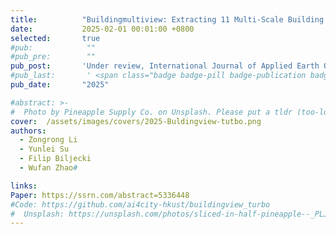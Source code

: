 ```yaml
---
title:          "Buildingmultiview: Extracting 11 Multi-Scale Building Characteristics from Satellite and Street View Imagery with Large Language Models"
date:           2025-02-01 00:01:00 +0800
selected:       true
#pub:            ""
#pub_pre:        ""
pub_post:       'Under review, International Journal of Applied Earth Observation and Geoinformation(JAG)'
#pub_last:       ' <span class="badge badge-pill badge-publication badge-success">Spotlight</span>'
pub_date:       "2025"

#abstract: >-
#  Photo by Pineapple Supply Co. on Unsplash. Please put a tldr (too-long-didnt-read, 1~2 sentences) of your publication here. It is not recommended to put the actual abstract here because it is usually too long to fit in. $\LaTeX$ is supported. $a=b+c$.
cover:  /assets/images/covers/2025-Buldingview-tutbo.png
authors:
  - Zongrong Li
  - Yunlei Su
  - Filip Biljecki
  - Wufan Zhao#

links:
Paper: https://ssrn.com/abstract=5336448
#Code: https://github.com/ai4city-hkust/buildingview_turbo
#  Unsplash: https://unsplash.com/photos/sliced-in-half-pineapple--_PLJZmHZzk
---
```

